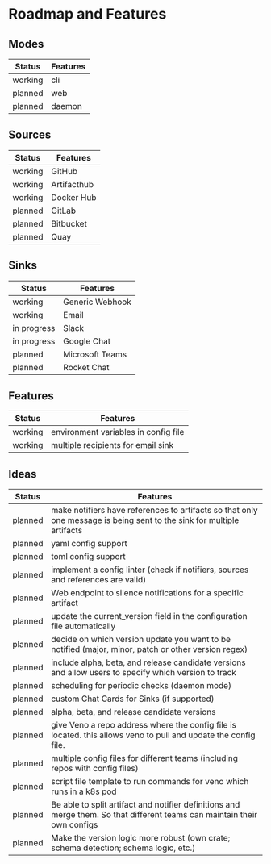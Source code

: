 # Roadmap and Features

## Modes

| **Status** | **Features** |
| ---------- | ------------ |
| working    | cli          |
| planned    | web          |
| planned    | daemon       |

## Sources

| Status  | Features    |
| ------- | ----------- |
| working | GitHub      |
| working | Artifacthub |
| working | Docker Hub  |
| planned | GitLab      |
| planned | Bitbucket   |
| planned | Quay        |

## Sinks

| Status      | Features        |
| ----------- | --------------- |
| working     | Generic Webhook |
| working     | Email           |
| in progress | Slack           |
| in progress | Google Chat     |
| planned     | Microsoft Teams |
| planned     | Rocket Chat     |

## Features

| Status  | Features                             |
| ------- | ------------------------------------ |
| working | environment variables in config file |
| working | multiple recipients for email sink   |

## Ideas

| Status  | Features                                                                                                                  |
| ------- | ------------------------------------------------------------------------------------------------------------------------- |
| planned | make notifiers have references to artifacts so that only one message is being sent to the sink for multiple artifacts     |
| planned | yaml config support                                                                                                       |
| planned | toml config support                                                                                                       |
| planned | implement a config linter (check if notifiers, sources and references are valid)                                          |
| planned | Web endpoint to silence notifications for a specific artifact                                                             |
| planned | update the current_version field in the configuration file automatically                                                  |
| planned | decide on which version update you want to be notified (major, minor, patch or other version regex)                       |
| planned | include alpha, beta, and release candidate versions and allow users to specify which version to track                     |
| planned | scheduling for periodic checks (daemon mode)                                                                              |
| planned | custom Chat Cards for Sinks (if supported)                                                                                |
| planned | alpha, beta, and release candidate versions                                                                               |
| planned | give Veno a repo address where the config file is located. this allows veno to pull and update the config file.           |
| planned | multiple config files for different teams (including repos with config files)                                             |
| planned | script file template to run commands for veno which runs in a k8s pod                                                     |
| planned | Be able to split artifact and notifier definitions and merge them. So that different teams can maintain their own configs |
| planned | Make the version logic more robust (own crate; schema detection; schema logic, etc.)                                      |
